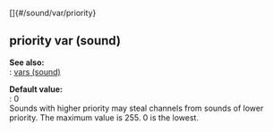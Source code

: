 []{#/sound/var/priority}    
## priority var (sound)    
**See also:**    
:   [vars (sound)](ref/sound/var)    
<!-- -->    
**Default value:**    
:   0    
Sounds with higher priority may steal channels from sounds of lower    
priority. The maximum value is 255. 0 is the lowest.  
